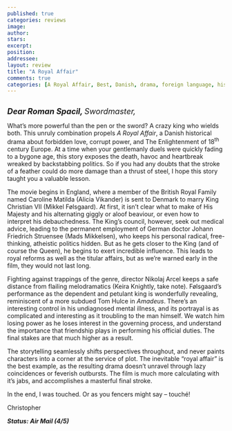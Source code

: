 ```yaml
---
published: true
categories: reviews
image:
author: 
stars: 
excerpt: 
position: 
addressee: 
layout: review
title: "A Royal Affair"
comments: true
categories: [A Royal Affair, Best, Danish, drama, foreign language, historic, Letters, Mad Mikkelson, Oscar, royalty]
---
```

<div><p><span class="full-image-block ssNonEditable"><span><a href="/letters/2013/2/13/a-royal-affair.html"><img src="http://static.squarespace.com/static/5005f6bcc4aa41161b33e89e/5329cf1fe4b07c068ebf74de/5329cf1fe4b07c068ebf77b9/1360790013067/A%20Royal%20Affair.jpg" alt="" /></a></span></span></p>
<p><em><span style="font-size:130%;"><strong>Dear Roman Spacil, </strong>Swordmaster, </span></em></p>
<p>What&rsquo;s more powerful than the pen or the sword? A crazy king who wields both. This unruly combination propels <em>A Royal Affair</em>, a Danish historical drama about forbidden love, corrupt power, and The Enlightenment of 18<sup>th</sup> century Europe. At a time when your gentlemanly duels were quickly fading to a bygone age, this story exposes the death, havoc and heartbreak wreaked by backstabbing politics. So if you had any doubts that the stroke of a feather could do more damage than a thrust of steel, I hope this story taught you a valuable lesson.</p>
<p>The movie begins in England, where a member of the British Royal Family named Caroline Matilda (Alicia Vikander) is sent to Denmark to marry King Christian VII (Mikkel F&oslash;lsgaard). At first, it isn&rsquo;t clear what to make of His Majesty and his alternating giggly or aloof beaviour, or even how to interpret his debauchedness. The King&rsquo;s council, however, seek out medical advice, leading to the permanent employment of German doctor Johann Friedrich Struensee (Mads Mikkelsen), who keeps his personal radical, free-thinking, atheistic politics hidden. But as he gets closer to the King (and of course the Queen), he begins to exert incredible influence. This leads to royal reforms as well as the titular affairs, but as we&rsquo;re warned early in the film, they would not last long.&nbsp;</p>
<p>Fighting against trappings of the genre, director Nikolaj Arcel keeps a safe distance from flailing melodramatics (Keira Knightly, take note). F&oslash;lsgaard&rsquo;s performance as the dependent and petulant king is wonderfully revealing, reminiscent of a more subdued Tom Hulce in <em>Amadeus</em>. There&rsquo;s an interesting control in his undiagnosed mental illness, and its portrayal is as complicated and interesting as it troubling to the man himself. We watch him losing power as he loses interest in the governing process, and understand the importance that friendship plays in performing his official duties. The final stakes are that much higher as a result.</p>
<p>The storytelling seamlessly shifts perspectives throughout, and never paints characters into a corner at the service of plot. The inevitable &ldquo;royal affair&rdquo; is the best example, as the resulting drama doesn&rsquo;t unravel through lazy coincidences or feverish outbursts. The film is much more calculating with it&rsquo;s jabs, and accomplishes a masterful final stroke.</p>
<p>In the end, I was touched. Or as you fencers might say &ndash; touch&eacute;!</p>
<p>Christopher</p>
<p><strong><em>Status: Air Mail (4/5)</em></strong></p></div>
